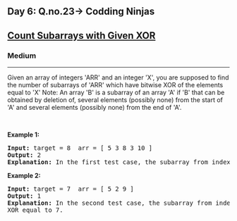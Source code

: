 <h2>Day 6: Q.no.23-> Codding Ninjas</h2>

<h2><a href="[https://leetcode.com/problems/reverse-pairs/](https://www.codingninjas.com/codestudio/problems/count-subarrays-with-given-xor_8230830?challengeSlug=striver-sde-challenge&leftPanelTab=0)">Count Subarrays with Given XOR</a></h2><h3>Medium</h3><hr><div><p>Given an array of integers 'ARR' and an integer 'X', you are supposed to find the number of subarrays of 'ARR' which have bitwise XOR of the elements equal to 'X'
Note:
An array 'B' is a subarray of an array 'A' if 'B' that can be obtained by deletion of, several elements (possibly none) from the start of 'A' and several elements (possibly none) from the end of 'A'.</p>

<p>&nbsp;</p>
<p><strong class="example">Example 1:</strong></p>

<pre><strong>Input:</strong> target = 8  arr = [ 5 3 8 3 10 ]
<strong>Output:</strong> 2
<strong>Explanation:</strong> In the first test case, the subarray from index 1 to index 3 i.e. {3,8,3} and the subarray from index 2 to index 2 i.e. {8} have bitwise XOR equal to 8.
</pre>

<p><strong class="example">Example 2:</strong></p>

<pre><strong>Input:</strong> target = 7  arr = [ 5 2 9 ]
<strong>Output:</strong> 1
<strong>Explanation:</strong> In the second test case, the subarray from index 0 to index 1 i.e. {5,2} has bitwise
XOR equal to 7.
</pre>
